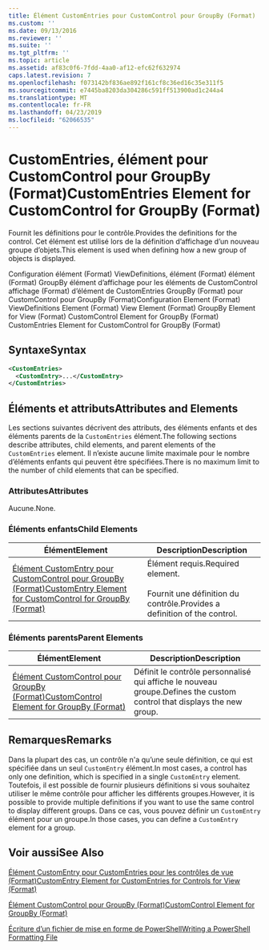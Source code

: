 ```yaml
---
title: Élément CustomEntries pour CustomControl pour GroupBy (Format) | Microsoft Docs
ms.custom: ''
ms.date: 09/13/2016
ms.reviewer: ''
ms.suite: ''
ms.tgt_pltfrm: ''
ms.topic: article
ms.assetid: af83c0f6-7fdd-4aa0-af12-efc62f632974
caps.latest.revision: 7
ms.openlocfilehash: f073142bf836ae892f161cf8c36ed16c35e311f5
ms.sourcegitcommit: e7445ba8203da304286c591ff513900ad1c244a4
ms.translationtype: MT
ms.contentlocale: fr-FR
ms.lasthandoff: 04/23/2019
ms.locfileid: "62066535"
---
```

# <a name="customentries-element-for-customcontrol-for-groupby-format"></a><span data-ttu-id="ec2c8-102">CustomEntries, élément pour CustomControl pour GroupBy (Format)</span><span class="sxs-lookup"><span data-stu-id="ec2c8-102">CustomEntries Element for CustomControl for GroupBy (Format)</span></span>

<span data-ttu-id="ec2c8-103">Fournit les définitions pour le contrôle.</span><span class="sxs-lookup"><span data-stu-id="ec2c8-103">Provides the definitions for the control.</span></span> <span data-ttu-id="ec2c8-104">Cet élément est utilisé lors de la définition d’affichage d’un nouveau groupe d’objets.</span><span class="sxs-lookup"><span data-stu-id="ec2c8-104">This element is used when defining how a new group of objects is displayed.</span></span>

<span data-ttu-id="ec2c8-105">Configuration élément (Format) ViewDefinitions, élément (Format) élément (Format) GroupBy élément d’affichage pour les éléments de CustomControl affichage (Format) d’élément de CustomEntries GroupBy (Format) pour CustomControl pour GroupBy (Format)</span><span class="sxs-lookup"><span data-stu-id="ec2c8-105">Configuration Element (Format) ViewDefinitions Element (Format) View Element (Format) GroupBy Element for View (Format) CustomControl Element for GroupBy (Format) CustomEntries Element for CustomControl for GroupBy (Format)</span></span>

## <a name="syntax"></a><span data-ttu-id="ec2c8-106">Syntaxe</span><span class="sxs-lookup"><span data-stu-id="ec2c8-106">Syntax</span></span>

```xml
<CustomEntries>
  <CustomEntry>...</CustomEntry>
</CustomEntries>
```

## <a name="attributes-and-elements"></a><span data-ttu-id="ec2c8-107">Éléments et attributs</span><span class="sxs-lookup"><span data-stu-id="ec2c8-107">Attributes and Elements</span></span>

<span data-ttu-id="ec2c8-108">Les sections suivantes décrivent des attributs, des éléments enfants et des éléments parents de la `CustomEntries` élément.</span><span class="sxs-lookup"><span data-stu-id="ec2c8-108">The following sections describe attributes, child elements, and parent elements of the `CustomEntries` element.</span></span> <span data-ttu-id="ec2c8-109">Il n’existe aucune limite maximale pour le nombre d’éléments enfants qui peuvent être spécifiées.</span><span class="sxs-lookup"><span data-stu-id="ec2c8-109">There is no maximum limit to the number of child elements that can be specified.</span></span>

### <a name="attributes"></a><span data-ttu-id="ec2c8-110">Attributes</span><span class="sxs-lookup"><span data-stu-id="ec2c8-110">Attributes</span></span>

<span data-ttu-id="ec2c8-111">Aucune.</span><span class="sxs-lookup"><span data-stu-id="ec2c8-111">None.</span></span>

### <a name="child-elements"></a><span data-ttu-id="ec2c8-112">Éléments enfants</span><span class="sxs-lookup"><span data-stu-id="ec2c8-112">Child Elements</span></span>

|<span data-ttu-id="ec2c8-113">Élément</span><span class="sxs-lookup"><span data-stu-id="ec2c8-113">Element</span></span>|<span data-ttu-id="ec2c8-114">Description</span><span class="sxs-lookup"><span data-stu-id="ec2c8-114">Description</span></span>|
|-------------|-----------------|
|[<span data-ttu-id="ec2c8-115">Élément CustomEntry pour CustomControl pour GroupBy (Format)</span><span class="sxs-lookup"><span data-stu-id="ec2c8-115">CustomEntry Element for CustomControl for GroupBy (Format)</span></span>](./customentry-element-for-customcontrol-for-groupby-format.md)|<span data-ttu-id="ec2c8-116">Élément requis.</span><span class="sxs-lookup"><span data-stu-id="ec2c8-116">Required element.</span></span><br /><br /> <span data-ttu-id="ec2c8-117">Fournit une définition du contrôle.</span><span class="sxs-lookup"><span data-stu-id="ec2c8-117">Provides a definition of the control.</span></span>|

### <a name="parent-elements"></a><span data-ttu-id="ec2c8-118">Éléments parents</span><span class="sxs-lookup"><span data-stu-id="ec2c8-118">Parent Elements</span></span>

|<span data-ttu-id="ec2c8-119">Élément</span><span class="sxs-lookup"><span data-stu-id="ec2c8-119">Element</span></span>|<span data-ttu-id="ec2c8-120">Description</span><span class="sxs-lookup"><span data-stu-id="ec2c8-120">Description</span></span>|
|-------------|-----------------|
|[<span data-ttu-id="ec2c8-121">Élément CustomControl pour GroupBy (Format)</span><span class="sxs-lookup"><span data-stu-id="ec2c8-121">CustomControl Element for GroupBy (Format)</span></span>](./customcontrol-element-for-groupby-format.md)|<span data-ttu-id="ec2c8-122">Définit le contrôle personnalisé qui affiche le nouveau groupe.</span><span class="sxs-lookup"><span data-stu-id="ec2c8-122">Defines the custom control that displays the new group.</span></span>|

## <a name="remarks"></a><span data-ttu-id="ec2c8-123">Remarques</span><span class="sxs-lookup"><span data-stu-id="ec2c8-123">Remarks</span></span>

<span data-ttu-id="ec2c8-124">Dans la plupart des cas, un contrôle n'a qu’une seule définition, ce qui est spécifiée dans un seul `CustomEntry` élément.</span><span class="sxs-lookup"><span data-stu-id="ec2c8-124">In most cases, a control has only one definition, which is specified in a single `CustomEntry` element.</span></span> <span data-ttu-id="ec2c8-125">Toutefois, il est possible de fournir plusieurs définitions si vous souhaitez utiliser le même contrôle pour afficher les différents groupes.</span><span class="sxs-lookup"><span data-stu-id="ec2c8-125">However, it is possible to provide multiple definitions if you want to use the same control to display different groups.</span></span> <span data-ttu-id="ec2c8-126">Dans ce cas, vous pouvez définir un `CustomEntry` élément pour un groupe.</span><span class="sxs-lookup"><span data-stu-id="ec2c8-126">In those cases, you can define a `CustomEntry` element for a group.</span></span>

## <a name="see-also"></a><span data-ttu-id="ec2c8-127">Voir aussi</span><span class="sxs-lookup"><span data-stu-id="ec2c8-127">See Also</span></span>

[<span data-ttu-id="ec2c8-128">Élément CustomEntry pour CustomEntries pour les contrôles de vue (Format)</span><span class="sxs-lookup"><span data-stu-id="ec2c8-128">CustomEntry Element for CustomEntries for Controls for View (Format)</span></span>](./customentry-element-for-customentries-for-controls-for-view-format.md)

[<span data-ttu-id="ec2c8-129">Élément CustomControl pour GroupBy (Format)</span><span class="sxs-lookup"><span data-stu-id="ec2c8-129">CustomControl Element for GroupBy (Format)</span></span>](./customcontrol-element-for-groupby-format.md)

[<span data-ttu-id="ec2c8-130">Écriture d’un fichier de mise en forme de PowerShell</span><span class="sxs-lookup"><span data-stu-id="ec2c8-130">Writing a PowerShell Formatting File</span></span>](./writing-a-powershell-formatting-file.md)
